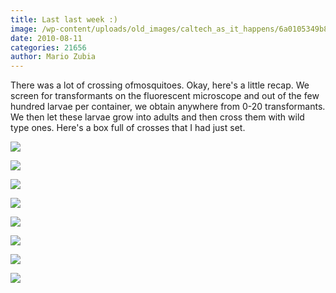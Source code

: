 ```yaml
---
title: Last last week :)
image: /wp-content/uploads/old_images/caltech_as_it_happens/6a0105349b8251970b013485ffa1bd970c.jpg
date: 2010-08-11
categories: 21656
author: Mario Zubia
---
```



There was a lot of crossing ofmosquitoes. Okay, here's a little recap. We screen for transformants on the fluorescent microscope and out of the few hundred larvae per container, we obtain anywhere from 0-20 transformants. We then let these larvae grow into adults and then cross them with wild type ones. Here's a box full of crosses that I had just set.


![](/old_images/caltech_as_it_happens/6a0105349b8251970b0133f2dbf25c970b.jpg)

![](/old_images/caltech_as_it_happens/6a0105349b8251970b0133f2dbf3a8970b.jpg)

![](/old_images/caltech_as_it_happens/6a0105349b8251970b013485ffa4b3970c.jpg)

![](/old_images/caltech_as_it_happens/6a0105349b8251970b013485ffa52e970c.jpg)

![](/old_images/caltech_as_it_happens/6a0105349b8251970b013485ffa57b970c.jpg)

![](/old_images/caltech_as_it_happens/6a0105349b8251970b013485ffa5ef970c.jpg)

![](/old_images/caltech_as_it_happens/6a0105349b8251970b013485ffa6f8970c.jpg)

![](/old_images/caltech_as_it_happens/6a0105349b8251970b013485ffa74d970c.jpg)
